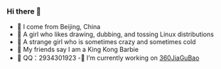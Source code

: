 ### Hi there 👋
- 🔭 I come from Beijing, China
- 🌱 A girl who likes drawing, dubbing, and tossing Linux distributions
- 👯 A strange girl who is sometimes crazy and sometimes cold
- 🤔 My friends say I am a King Kong Barbie
- 💬  QQ：2934301923
-🔭 I’m currently working on <a href="https://jiagu.360.cn">360JiaGuBao</a>